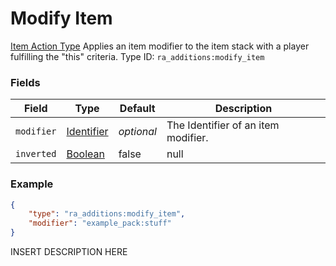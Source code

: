# Modify Item
[Item Action Type](../item_action_types.md)
Applies an item modifier to the item stack with a player fulfilling the "this" criteria.
Type ID: `ra_additions:modify_item`
### Fields
Field | Type | Default | Description
------|------|---------|-------------
`modifier` | [Identifier](../data_types/identifier.md) | _optional_ | The Identifier of an item modifier.
`inverted` | [Boolean](../data_types/boolean.md) | false | null

### Example
```json
{
    "type": "ra_additions:modify_item",
    "modifier": "example_pack:stuff"
}```
INSERT DESCRIPTION HERE
